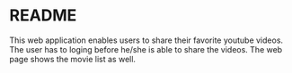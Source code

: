 # README

This web application enables users to share their favorite youtube videos. The user has to loging before he/she is able to share the videos. The web page shows the movie list as well. 
